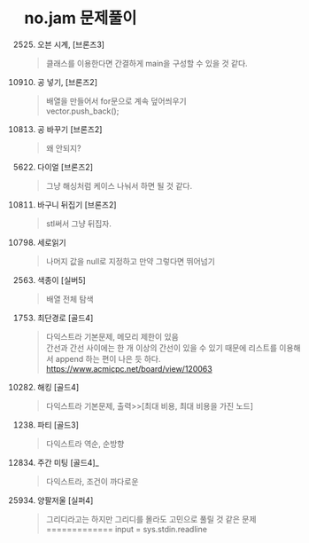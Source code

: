no.jam 문제풀이
===========
2525. 오븐 시계, [브론즈3]  
>클래스를 이용한다면 간결하게 main을 구성할 수 있을 것 같다.  
10910. 공 넣기, [브론즈2]
>배열을 만들어서 for문으로 계속 덮어씌우기   
vector.push_back();
10813. 공 바꾸기 [브론즈2]   
>왜 안되지?
5622. 다이얼 [브론즈2]   
>그냥 해싱처럼 케이스 나눠서 하면 될 것 같다.
10811. 바구니 뒤집기 [브론즈2]
>stl써서 그냥 뒤집자.
10798. 세로읽기
>나머지 값을 null로 지정하고 만약 그렇다면 뛰어넘기
2563. 색종이 [실버5]
>배열 전체 탐색
1753. 최단경로 [골드4]
>다익스트라 기본문제, 메모리 제한이 있음   
간선과 간선 사이에는 한 개 이상의 간선이 있을 수 있기 때문에 리스트를 이용해서 append 하는 편이 나은 듯 하다.
https://www.acmicpc.net/board/view/120063
10282. 해킹 [골드4]
>다익스트라 기본문제, 출력>>[최대 비용, 최대 비용을 가진 노드]
1238. 파티 [골드3]
>다익스트라 역순, 순방향
12834. 주간 미팅 [골드4]_
>다익스트라, 조건이 까다로운
25934. 양팔저울 [실퍼4]
>그리디라고는 하지만 그리디를 몰라도 고민으로 풀릴 것 같은 문제
=============
input = sys.stdin.readline